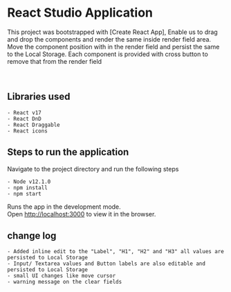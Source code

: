 # React Studio Application

This project was bootstrapped with [Create React App], Enable us to drag and drop the components and render the same inside render field area. Move the component position with in the render field and persist the same to the Local Storage. Each component is provided with cross button to remove that from the render field 

<br>

## Libraries used
    - React v17
    - React DnD
    - React Draggable
    - React icons

## Steps to run the application

Navigate to the project directory and run the following steps

    - Node v12.1.0
    - npm install
    - npm start

Runs the app in the development mode.\
Open [http://localhost:3000](http://localhost:3000) to view it in the browser.


## change log
    - Added inline edit to the "Label", "H1", "H2" and "H3" all values are persisted to Local Storage
    - Input/ Textarea values and Button labels are also editable and persisted to Local Storage
    - small UI changes like move cursor
    - warning message on the clear fields 
